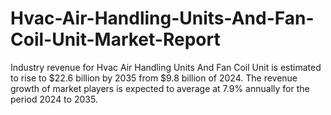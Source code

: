 # Hvac-Air-Handling-Units-And-Fan-Coil-Unit-Market-Report
Industry revenue for Hvac Air Handling Units And Fan Coil Unit is estimated to rise to $22.6 billion by 2035 from $9.8 billion of 2024. The revenue growth of market players is expected to average at 7.9% annually for the period 2024 to 2035.
